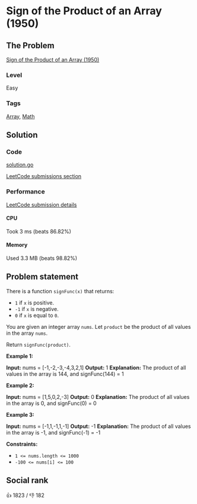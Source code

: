 # Sign of the Product of an Array (1950)

## The Problem

[Sign of the Product of an Array (1950)](https://leetcode.com/problems/sign-of-the-product-of-an-array)

### Level

Easy

### Tags

 [Array](https://leetcode.com/tag/array), [Math](https://leetcode.com/tag/math)

## Solution

### Code

[solution.go](solution.go)

[LeetCode submissions section](https://leetcode.com/problems/sign-of-the-product-of-an-array/submissions/943172914/)

### Performance

[LeetCode submission details](https://leetcode.com/submissions/detail/943172914/)

#### CPU

Took 3 ms (beats 86.82%)

#### Memory

Used 3.3 MB (beats 98.82%)

## Problem statement

There is a function `signFunc(x)` that returns:

* `1` if `x` is positive.
* `-1` if `x` is negative.
* `0` if `x` is equal to `0`.

You are given an integer array `nums`. Let `product` be the product of all values in the array `nums`.

Return `signFunc(product)`.

**Example 1:**


**Input:** nums = [-1,-2,-3,-4,3,2,1]
**Output:** 1
**Explanation:** The product of all values in the array is 144, and signFunc(144) = 1

**Example 2:**


**Input:** nums = [1,5,0,2,-3]
**Output:** 0
**Explanation:** The product of all values in the array is 0, and signFunc(0) = 0

**Example 3:**


**Input:** nums = [-1,1,-1,1,-1]
**Output:** -1
**Explanation:** The product of all values in the array is -1, and signFunc(-1) = -1

**Constraints:**

* `1 <= nums.length <= 1000`
* `-100 <= nums[i] <= 100`

## Social rank

:thumbsup: 1823 / :thumbsdown: 182
